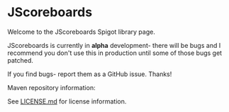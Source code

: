 # JScoreboards
Welcome to the JScoreboards Spigot library page.

JScoreboards is currently in **alpha** development- there will be bugs and I recommend you don't use this in production until some of those bugs get patched.

If you find bugs- report them as a GitHub issue. Thanks!

Maven repository information:


See [LICENSE.md](LICENSE.md) for license information.